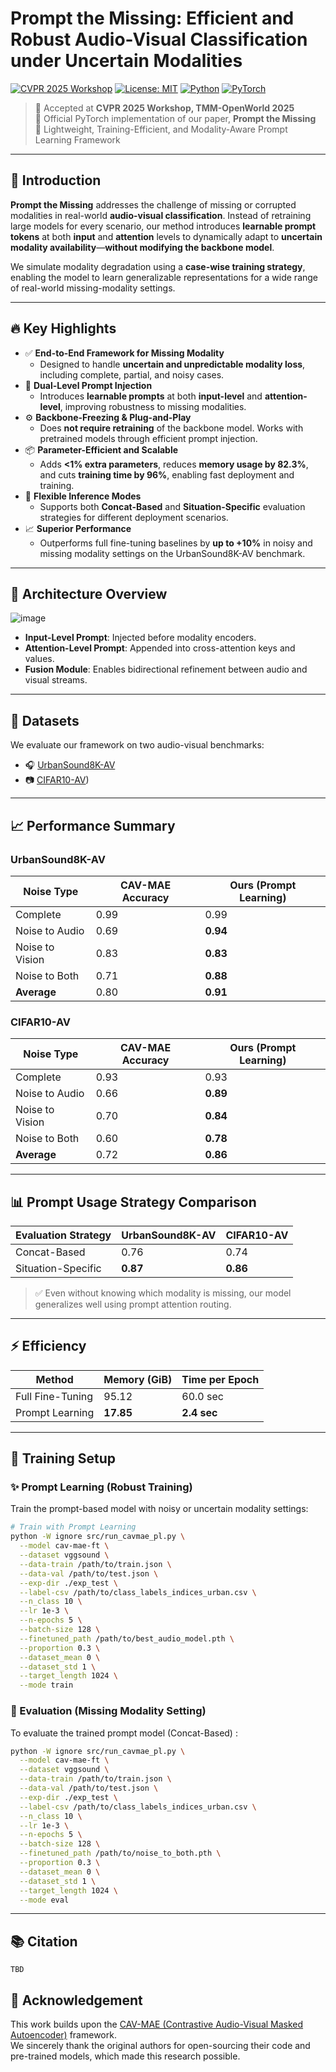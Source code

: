 # Prompt the Missing: Efficient and Robust Audio-Visual Classification under Uncertain Modalities
[![CVPR 2025 Workshop](https://img.shields.io/badge/CVPR_2025-Workshop-blue)](https://cvpr2025.thecvf.com/)
[![License: MIT](https://img.shields.io/badge/license-MIT-green.svg)](LICENSE)
[![Python](https://img.shields.io/badge/Python-3.9%2B-blue.svg)](https://www.python.org/)
[![PyTorch](https://img.shields.io/badge/PyTorch-1.12%2B-EE4C2C.svg?logo=pytorch&logoColor=white)](https://pytorch.org/)

> 📣 Accepted at **CVPR 2025 Workshop, TMM-OpenWorld 2025**  
> 🔧 Official PyTorch implementation of our paper, **Prompt the Missing**  
> 🧪 Lightweight, Training-Efficient, and Modality-Aware Prompt Learning Framework

---

## 📖 Introduction

**Prompt the Missing** addresses the challenge of missing or corrupted modalities in real-world **audio-visual classification**. Instead of retraining large models for every scenario, our method introduces **learnable prompt tokens** at both **input** and **attention** levels to dynamically adapt to **uncertain modality availability**—**without modifying the backbone model**.

We simulate modality degradation using a **case-wise training strategy**, enabling the model to learn generalizable representations for a wide range of real-world missing-modality settings.

---


## 🔥 Key Highlights

- ✅ **End-to-End Framework for Missing Modality**
  - Designed to handle **uncertain and unpredictable modality loss**, including complete, partial, and noisy cases.
- 🧠 **Dual-Level Prompt Injection**
  - Introduces **learnable prompts** at both **input-level** and **attention-level**, improving robustness to missing modalities.
- ⚙️ **Backbone-Freezing & Plug-and-Play**
  - Does **not require retraining** of the backbone model. Works with pretrained models through efficient prompt injection.
- 📦 **Parameter-Efficient and Scalable**
  - Adds **<1% extra parameters**, reduces **memory usage by 82.3%**, and cuts **training time by 96%**, enabling fast deployment and training.
- 🧪 **Flexible Inference Modes**
  - Supports both **Concat-Based** and **Situation-Specific** evaluation strategies for different deployment scenarios.
- 📈 **Superior Performance**
  - Outperforms full fine-tuning baselines by **up to +10%** in noisy and missing modality settings on the UrbanSound8K-AV benchmark.


---

## 🧠 Architecture Overview

![image](https://github.com/user-attachments/assets/7bf37eff-3dfa-4a12-8960-d9a87b2c76a6)

- **Input-Level Prompt**: Injected before modality encoders.  
- **Attention-Level Prompt**: Appended into cross-attention keys and values.  
- **Fusion Module**: Enables bidirectional refinement between audio and visual streams.

---

## 📁 Datasets

We evaluate our framework on two audio-visual benchmarks:

- 🎧 [UrbanSound8K-AV](https://www.kaggle.com/datasets/lingyueguo/urbansound8k-av)
- 📷 [CIFAR10-AV](https://www.kaggle.com/datasets/lingyueguo/cifar10-av))

---

## 📈 Performance Summary

### UrbanSound8K-AV

| Noise Type        | CAV-MAE Accuracy | Ours (Prompt Learning) |
|-------------------|------------------|------------------------|
| Complete          | 0.99             | 0.99                   |
| Noise to Audio    | 0.69             | **0.94**               |
| Noise to Vision   | 0.83             | **0.83**               |
| Noise to Both     | 0.71             | **0.88**               |
| **Average**       | 0.80             | **0.91**               |

### CIFAR10-AV

| Noise Type        | CAV-MAE Accuracy | Ours (Prompt Learning) |
|-------------------|------------------|------------------------|
| Complete          | 0.93             | 0.93                   |
| Noise to Audio    | 0.66             | **0.89**               |
| Noise to Vision   | 0.70             | **0.84**               |
| Noise to Both     | 0.60             | **0.78**               |
| **Average**       | 0.72             | **0.86**               |

---

## 📊 Prompt Usage Strategy Comparison

| Evaluation Strategy     | UrbanSound8K-AV | CIFAR10-AV |
|-------------------------|------------------|-------------|
| Concat-Based            | 0.76             | 0.74        |
| Situation-Specific      | **0.87**         | **0.86**    |

> ✅ Even without knowing which modality is missing, our model generalizes well using prompt attention routing.

---

## ⚡️ Efficiency

| Method          | Memory (GiB) | Time per Epoch |
|------------------|--------------|-----------------|
| Full Fine-Tuning | 95.12        | 60.0 sec        |
| Prompt Learning  | **17.85**    | **2.4 sec**     |

---

## 🧪 Training Setup

### ✨ Prompt Learning (Robust Training)
Train the prompt-based model with noisy or uncertain modality settings:

```bash
# Train with Prompt Learning
python -W ignore src/run_cavmae_pl.py \
  --model cav-mae-ft \
  --dataset vggsound \
  --data-train /path/to/train.json \
  --data-val /path/to/test.json \
  --exp-dir ./exp_test \
  --label-csv /path/to/class_labels_indices_urban.csv \
  --n_class 10 \
  --lr 1e-3 \
  --n-epochs 5 \
  --batch-size 128 \
  --finetuned_path /path/to/best_audio_model.pth \
  --proportion 0.3 \
  --dataset_mean 0 \
  --dataset_std 1 \
  --target_length 1024 \
  --mode train
```
### 🧪 Evaluation (Missing Modality Setting)
To evaluate the trained prompt model (Concat-Based) :

```bash
python -W ignore src/run_cavmae_pl.py \
  --model cav-mae-ft \
  --dataset vggsound \
  --data-train /path/to/train.json \
  --data-val /path/to/test.json \
  --exp-dir ./exp_test \
  --label-csv /path/to/class_labels_indices_urban.csv \
  --n_class 10 \
  --lr 1e-3 \
  --n-epochs 5 \
  --batch-size 128 \
  --finetuned_path /path/to/noise_to_both.pth \
  --proportion 0.3 \
  --dataset_mean 0 \
  --dataset_std 1 \
  --target_length 1024 \
  --mode eval
```

---

## 📚 Citation

```
TBD
```

## 🙏 Acknowledgement

This work builds upon the [CAV-MAE (Contrastive Audio-Visual Masked Autoencoder)](https://github.com/YuanGongND/cav-mae) framework.  
We sincerely thank the original authors for open-sourcing their code and pre-trained models, which made this research possible.
